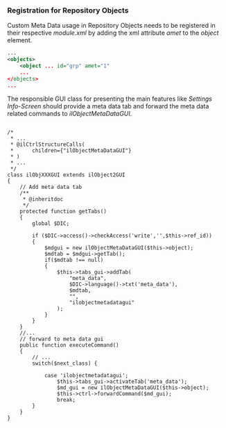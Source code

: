 ### Registration for Repository Objects
Custom Meta Data usage in Repository Objects needs to be registered
in their respective *module.xml* by adding the xml attribute *amet* to the 
*object* element.
```xml
...
<objects>
    <object ... id="grp" amet="1"
    ...
</objects>
...
```

The responsible GUI class for presenting the main features like *Settings* 
*Info-Screen* should provide a meta data tab and forward the meta data related 
commands to *ilObjectMetaDataGUI*.


```<?php declare(strict_types=1);

/*
 * ...
 * @ilCtrlStructureCalls(
 *      children={"ilObjectMetaDataGUI"}
 * )
 * ...
 */
class ilObjXXXGUI extends ilObject2GUI 
{
	// Add meta data tab
	/**
	 * @inheritdoc
	 */
	protected function getTabs() 
	{
		global $DIC;
		
		if ($DIC->access()->checkAccess('write','',$this->ref_id))
		{
			$mdgui = new ilObjectMetaDataGUI($this->object);
			$mdtab = $mdgui->getTab();
			if($mdtab !== null)
			{
				$this->tabs_gui->addTab(
					"meta_data",
					$DIC->language()->txt('meta_data'),
					$mdtab,
					"",
					"ilobjectmetadatagui"
				);
			}
		}
	}
	//...
	// forward to meta data gui
	public function executeCommand() 
	{
		// ...
		switch($next_class) {
			
			case 'ilobjectmetadatagui';
				$this->tabs_gui->activateTab('meta_data');
				$md_gui = new ilObjectMetaDataGUI($this->object);	
				$this->ctrl->forwardCommand($md_gui);
				break;
		}
	}
}

```

	

    

   


